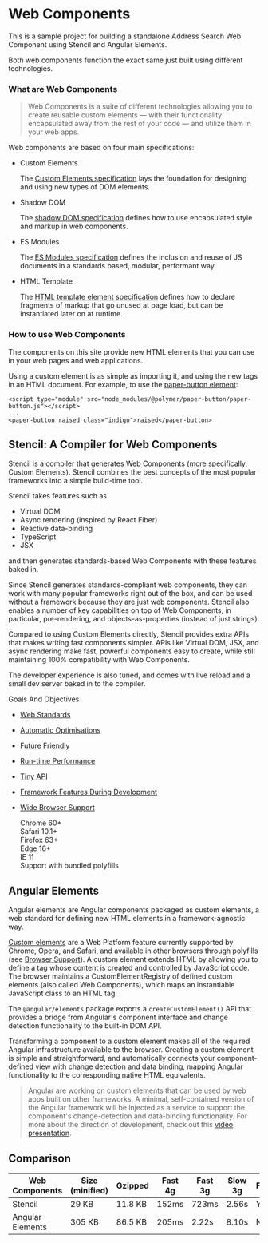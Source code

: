 # Web Components

This is a sample project for building a standalone Address Search Web Component using Stencil and Angular Elements.

Both web components function the exact same just built using different technologies.

### What are Web Components

> Web Components is a suite of different technologies allowing you to create reusable custom elements — with their functionality encapsulated away from the rest of your code — and utilize them in your web apps.

Web components are based on four main specifications:

- Custom Elements

   The [Custom Elements specification](https://w3c.github.io/webcomponents/spec/custom/) lays the foundation for designing and using new types of DOM elements.  

- Shadow DOM

   The [shadow DOM specification](https://w3c.github.io/webcomponents/spec/shadow/) defines how to use encapsulated style and markup in web components.  

- ES Modules

   The [ES Modules specification](https://html.spec.whatwg.org/multipage/webappapis.html#integration-with-the-javascript-module-system) defines the inclusion and reuse of JS documents in a standards based, modular, performant way.  

- HTML Template

   The [HTML template element specification](https://html.spec.whatwg.org/multipage/scripting.html#the-template-element/) defines how to declare fragments of markup that go unused at page load, but can be instantiated later on at runtime.  


### How to use Web Components

The components on this site provide new HTML elements that you can use in your web pages and web applications.

Using a custom element is as simple as importing it, and using the new tags in an HTML document. For example, to use the [paper-button element](https://www.webcomponents.org/element/@polymer/paper-button):

```
<script type="module" src="node_modules/@polymer/paper-button/paper-button.js"></script>
...
<paper-button raised class="indigo">raised</paper-button>
```


## Stencil: A Compiler for Web Components

Stencil is a compiler that generates Web Components (more specifically, Custom Elements). Stencil combines the best concepts of the most popular frameworks into a simple build-time tool.

Stencil takes features such as

- Virtual DOM
- Async rendering (inspired by React Fiber)
- Reactive data-binding
- TypeScript
- JSX

and then generates standards-based Web Components with these features baked in.

Since Stencil generates standards-compliant web components, they can work with many popular frameworks right out of the box, and can be used without a framework because they are just web components. Stencil also enables a number of key capabilities on top of Web Components, in particular, pre-rendering, and objects-as-properties (instead of just strings).

Compared to using Custom Elements directly, Stencil provides extra APIs that makes writing fast components simpler. APIs like Virtual DOM, JSX, and async rendering make fast, powerful components easy to create, while still maintaining 100% compatibility with Web Components.

The developer experience is also tuned, and comes with live reload and a small dev server baked in to the compiler.

Goals And Objectives

- [Web Standards](https://stenciljs.com/docs/goals-and-objectives#web-standards)
- [Automatic Optimisations](https://stenciljs.com/docs/goals-and-objectives#automatic-optimizations)
- [Future Friendly](https://stenciljs.com/docs/goals-and-objectives#future-friendly)
- [Run-time Performance](https://stenciljs.com/docs/goals-and-objectives#run-time-performance)
- [Tiny API](https://stenciljs.com/docs/goals-and-objectives#tiny-api)
- [Framework Features During Development](https://stenciljs.com/docs/goals-and-objectives#framework-features-during-development)
- [Wide Browser Support](https://stenciljs.com/docs/goals-and-objectives#wide-browser-support)  

   Chrome 60+  
   Safari 10.1+  
   Firefox 63+  
   Edge 16+  
   IE 11  
   Support with bundled polyfills  



## Angular Elements

Angular elements are Angular components packaged as custom elements, a web standard for defining new HTML elements in a framework-agnostic way.

[Custom elements](https://developer.mozilla.org/en-US/docs/Web/Web_Components/Using_custom_elements) are a Web Platform feature currently supported by Chrome, Opera, and Safari, and available in other browsers through polyfills (see [Browser Support](https://angular.io/guide/elements#browser-support)). A custom element extends HTML by allowing you to define a tag whose content is created and controlled by JavaScript code. The browser maintains a CustomElementRegistry of defined custom elements (also called Web Components), which maps an instantiable JavaScript class to an HTML tag.

The `@angular/elements` package exports a `createCustomElement()` API that provides a bridge from Angular's component interface and change detection functionality to the built-in DOM API.

Transforming a component to a custom element makes all of the required Angular infrastructure available to the browser. Creating a custom element is simple and straightforward, and automatically connects your component-defined view with change detection and data binding, mapping Angular functionality to the corresponding native HTML equivalents.

> Angular are working on custom elements that can be used by web apps built on other frameworks. A minimal, self-contained version of the Angular framework will be injected as a service to support the component's change-detection and data-binding functionality. For more about the direction of development, check out this [video presentation](https://www.youtube.com/watch?v=Z1gLFPLVJjY&t=4s).


## Comparison

| Web Components   | Size (minified) | Gzipped | Fast 4g | Fast 3g | Slow 3g | Firefox |
| ---------------- | --------------- | ------- | ------- | ------- | ------- | ------- |
| Stencil          | 29 KB           | 11.8 KB | 152ms   | 723ms   | 2.56s   | Yes     |
| Angular Elements | 305 KB          | 86.5 KB | 205ms   | 2.22s   | 8.10s   | No      |

